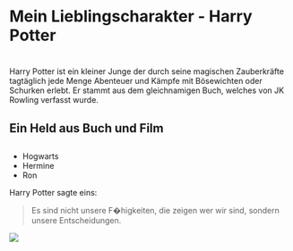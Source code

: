 ﻿# Mein Lieblingscharakter - Harry Potter <h1>

<td>Harry Potter ist ein kleiner Junge der durch seine magischen Zauberkräfte tagtäglich jede Menge Abenteuer und Kämpfe mit Bösewichten oder Schurken erlebt. Er stammt aus dem gleichnamigen Buch, welches von JK Rowling verfasst wurde.</td>

## Ein Held aus Buch und Film <h2>
* Hogwarts
* Hermine
* Ron

Harry Potter sagte eins:
> Es sind nicht unsere F�higkeiten, die zeigen wer wir sind, sondern unsere Entscheidungen.

<img src="https://www.bento.de/tv/harry-potter-erkennst-du-alle-filme-an-nur-einem-bild-a-00000000-0003-0001-0000-000001035406"/>